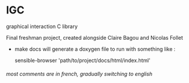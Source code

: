 # IGC
graphical interaction C library

Final freshman project, created alongside Claire Bagou and Nicolas Follet

* make docs will generate a doxygen file to run with something like :

     sensible-browser  'path/to/project/docs/html/index.html'
     
###### most comments are in french, gradually switching to english
